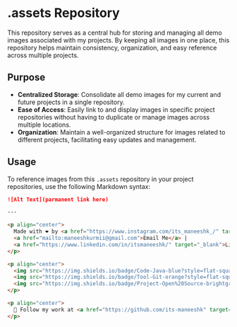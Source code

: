 # .assets Repository

This repository serves as a central hub for storing and managing all demo images associated with my projects. By keeping all images in one place, this repository helps maintain consistency, organization, and easy reference across multiple projects.

## Purpose

- **Centralized Storage**: Consolidate all demo images for my current and future projects in a single repository.
- **Ease of Access**: Easily link to and display images in specific project repositories without having to duplicate or manage images across multiple locations.
- **Organization**: Maintain a well-organized structure for images related to different projects, facilitating easy updates and management.


## Usage

To reference images from this `.assets` repository in your project repositories, use the following Markdown syntax:

```markdown
![Alt Text](parmanent link here)

---

<p align="center">
  Made with ❤️ by <a href="https://www.instagram.com/its_maneeshk_/" target="_blank">Manish Patel</a> | 
  <a href="mailto:maneeshkurmii@gmail.com">Email Me</a> | 
  <a href="https://www.linkedin.com/in/itsmaneeshk/" target="_blank">LinkedIn</a>
</p>

<p align="center">
  <img src="https://img.shields.io/badge/Code-Java-blue?style=flat-square&logo=java" alt="Java Badge">
  <img src="https://img.shields.io/badge/Tool-Git-orange?style=flat-square&logo=git" alt="Git Badge">
  <img src="https://img.shields.io/badge/Project-Open%20Source-brightgreen?style=flat-square" alt="Open Source Badge">
</p>

<p align="center">
  🚀 Follow my work at <a href="https://github.com/its-maneeshk" target="_blank">GitHub</a> and let's build something amazing together!
</p>
